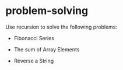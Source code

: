# problem-solving

Use recursion to solve the following problems:


* Fibonacci Series

* The sum of Array Elements

* Reverse a String

